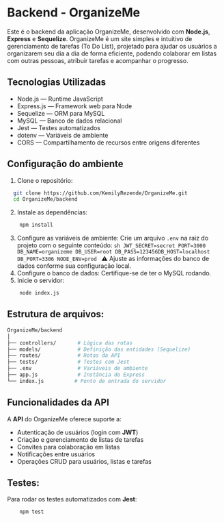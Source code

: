 # Backend - OrganizeMe

Este é o backend da aplicação OrganizeMe, desenvolvido com **Node.js**, **Express** e **Sequelize**.
OrganizeMe é um site simples e intuitivo de gerenciamento de tarefas (To Do List), projetado para ajudar os usuários a organizarem seu dia a dia de forma eficiente, podendo colaborar em listas com outras pessoas, atribuir tarefas e acompanhar o progresso.

## Tecnologias Utilizadas

  - Node.js — Runtime JavaScript
  - Express.js — Framework web para Node
  - Sequelize — ORM para MySQL
  - MySQL — Banco de dados relacional
  - Jest — Testes automatizados
  - dotenv — Variáveis de ambiente
  - CORS — Compartilhamento de recursos entre origens diferentes

## Configuração do ambiente

  1. Clone o repositório:
  ```sh
    git clone https://github.com/KemilyRezende/OrganizeMe.git
    cd OrganizeMe/backend
  ```
  2. Instale as dependências:
  ```sh
      npm install 
  ```
  3. Configure as variáveis de ambiente:
    Crie um arquivo `.env` na raiz do projeto com o seguinte conteúdo:
    ```sh
         JWT_SECRET=secret
         PORT=3000
         DB_NAME=organizeme
         DB_USER=root
         DB_PASS=123456DB_HOST=localhost
         DB_PORT=3306
         NODE_ENV=prod
    ```
    ⚠️ Ajuste as informações do banco de dados conforme sua configuração local.
  4. Configure o banco de dados:
    Certifique-se de ter o MySQL rodando.
  5. Inicie o servidor:
  ```sh
      node index.js
  ```

## Estrutura de arquivos:
```sh
OrganizeMe/backend
│
├── controllers/       # Lógica das rotas
├── models/            # Definição das entidades (Sequelize)
├── routes/            # Rotas da API
├── tests/             # Testes com Jest
├── .env               # Variáveis de ambiente
├── app.js             # Instância do Express
└── index.js          # Ponto de entrada do servidor

```

## Funcionalidades da API

A **API** do OrganizeMe oferece suporte a:
  - Autenticação de usuários (login com **JWT**)
  - Criação e gerenciamento de listas de tarefas
  - Convites para colaboração em listas
  - Notificações entre usuários
  - Operações CRUD para usuários, listas e tarefas

## Testes:

Para rodar os testes automatizados com **Jest**:

```sh
    npm test
```



